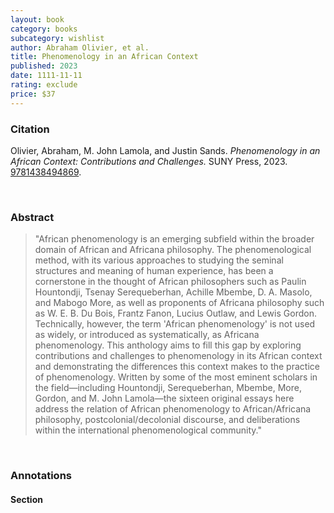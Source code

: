 ```yaml
---
layout: book
category: books
subcategory: wishlist
author: Abraham Olivier, et al.
title: Phenomenology in an African Context
published: 2023
date: 1111-11-11
rating: exclude
price: $37
---
```


### Citation

Olivier, Abraham, M. John Lamola, and Justin Sands. *Phenomenology in an African Context: Contributions and Challenges.* SUNY Press, 2023. [9781438494869](https://sunypress.edu/Books/P/Phenomenology-in-an-African-Context).

<br>

### Abstract

> "African phenomenology is an emerging subfield within the broader domain of African and Africana philosophy. The phenomenological method, with its various approaches to studying the seminal structures and meaning of human experience, has been a cornerstone in the thought of African philosophers such as Paulin Hountondji, Tsenay Serequeberhan, Achille Mbembe, D. A. Masolo, and Mabogo More, as well as proponents of Africana philosophy such as W. E. B. Du Bois, Frantz Fanon, Lucius Outlaw, and Lewis Gordon. Technically, however, the term 'African phenomenology' is not used as widely, or introduced as systematically, as Africana phenomenology. This anthology aims to fill this gap by exploring contributions and challenges to phenomenology in its African context and demonstrating the differences this context makes to the practice of phenomenology. Written by some of the most eminent scholars in the field—including Hountondji, Serequeberhan, Mbembe, More, Gordon, and M. John Lamola—the sixteen original essays here address the relation of African phenomenology to African/Africana philosophy, postcolonial/decolonial discourse, and deliberations within the international phenomenological community."

<br>

### Annotations

#### Section

<br>
